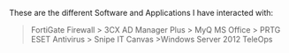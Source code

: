 

These are the different Software and Applications I have interacted with:

> FortiGate Firewall      > 3CX
> AD Manager Plus         > MyQ
> MS Office               > PRTG
> ESET Antivirus          > Snipe IT
> Canvas                  >Windows Server 2012
> TeleOps 
